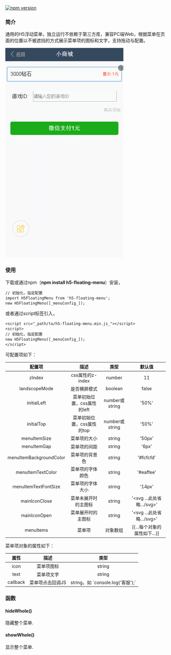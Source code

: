 [![npm version](https://badge.fury.io/js/h5-floating-menu.svg)](https://badge.fury.io/js/h5-floating-menu)

### 简介
通用的H5浮动菜单，独立运行不依赖于第三方库，兼容PC端Web，根据菜单在页面的位置以不被遮挡的方式展示菜单项的图标和文字，支持拖动与配置。

![](https://raw.githubusercontent.com/congzhou09/h5-floating-menu/HEAD/snapshot/autoadaptation.gif)

### 使用

下载或通过npm（__npm install h5-floating-menu__）安装，
```
// 初始化，指定配置
import H5FloatingMenu from 'h5-floating-menu';
new H5FloatingMenu([_menuConfig_]);

```
或者通过script标签引入，
```
<script src="_path/to/h5-floating-menu.min.js_"></script>
<script>
// 初始化，指定配置
new H5FloatingMenu([_menuConfig_]);
</script>
```

可配置项如下：

|配置项|描述|类型|默认值|
|:-:|:-:|:-:|:-:|
|zIndex|css属性的z-index|number|11|
|landscopeMode|是否横屏模式|boolean|false|
|initialLeft|菜单初始位置，css属性的left|number或string|'50%'|
|initialTop|菜单初始位置，css属性的top|number或string|'50%'|
|menuItemSize|菜单项的大小|string|'50px'|
|menuItemGap|菜单项的间距|string|'6px'|
|menuItemBackgroundColor|菜单项的背景色|string|'#fcfcfd'|
|menuItemTextColor|菜单项的字体颜色|string|'#eaffee'|
|menuItemTextFontSize|菜单项的字体大小|string|'14px'|
|mainIconClose|菜单未展开时的主图标|string|'<svg ...此处省略.../svg>'|
|mainIconOpen|菜单展开时的主图标|string|'<svg ...此处省略.../svg>'|
|menuItems|菜单项|对象数组|[{...每个对象的属性如下...}]|

菜单项对象的属性如下：

|属性|描述|类型|
|:-:|:-:|:-:|
|icon|菜单项图标|string|
|text|菜单项文字|string|
|callback|菜单项点击回调JS|string，如 \`console.log('客服');\`|

### 函数

#### hideWhole()
隐藏整个菜单.

#### showWhole()
显示整个菜单.
